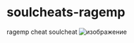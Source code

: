 # soulcheats-ragemp
ragemp cheat soulcheat
![изображение](https://user-images.githubusercontent.com/88217249/133490702-13ea8af4-6ad5-4bb1-b22c-b1a4725d1c39.png)
